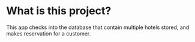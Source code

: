 # What is this project?
This app checks into the database that contain multiple hotels stored, and makes reservation for a customer.
